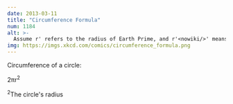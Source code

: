 ```yaml
---
date: 2013-03-11
title: "Circumference Formula"
num: 1184
alt: >-
  Assume r' refers to the radius of Earth Prime, and r'<nowiki/>' means radius in inches.
img: https://imgs.xkcd.com/comics/circumference_formula.png
---
```

Circumference of a circle:

2πr<sup>2</sup>

<sup>2</sup>The circle's radius